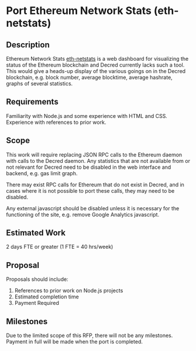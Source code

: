 # Port Ethereum Network Stats (eth-netstats)

## Description
Ethereum Network Stats
[eth-netstats](https://github.com/cubedro/eth-netstats) is a
web dashboard for visualizing the status of the Ethereum blockchain
and Decred currently lacks such a tool. This would give a heads-up
display of the various goings on in the Decred blockchain, e.g. block
number, average blocktime, average hashrate, graphs of several
statistics.

## Requirements
Familiarity with Node.js and some experience with HTML and
CSS. Experience with references to prior work.

## Scope
This work will require replacing JSON RPC calls to the Ethereum daemon
with calls to the Decred daemon. Any statistics that are not available
from or not relevant for Decred need to be disabled in the web
interface and backend, e.g. gas limit graph.

There may exist RPC calls for Ethereum that do not exist in Decred,
and in cases where it is not possible to port these calls, they may
need to be disabled.

Any external javascript should be disabled unless it is necessary for
the functioning of the site, e.g. remove Google Analytics javascript.

## Estimated Work
2 days FTE or greater (1 FTE = 40 hrs/week)

## Proposal
Proposals should include:

1. References to prior work on Node.js projects
2. Estimated completion time
3. Payment Required

## Milestones
Due to the limited scope of this RFP, there will not be any
milestones. Payment in full will be made when the port is completed.
